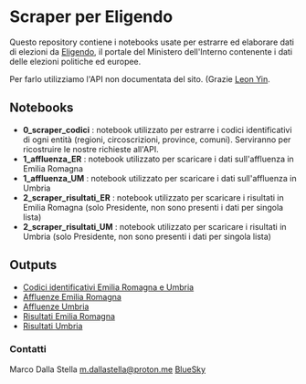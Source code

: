 # Scraper per Eligendo

Questo repository contiene i notebooks usate per estrarre ed elaborare dati di elezioni da [Eligendo](https://dait.interno.gov.it/elezioni), il portale del Ministero dell'Interno contenente i dati delle elezioni politiche ed europee.

Per farlo utilizziamo l'API non documentata del sito. (Grazie [Leon Yin](https://inspectelement.org/apis.html).

## Notebooks

- **0_scraper_codici** : notebook utilizzato per estrarre i codici identificativi di ogni entità (regioni, circoscrizioni, province, comuni). Serviranno per ricostruire le nostre richieste all'API.
- **1_affluenza_ER** : notebook utilizzato per scaricare i dati sull'affluenza in Emilia Romagna
- **1_affluenza_UM** : notebook utilizzato per scaricare i dati sull'affluenza in Umbria
- **2_scraper_risultati_ER** : notebook utilizzato per scaricare i risultati in Emilia Romagna (solo Presidente, non sono presenti i dati per singola lista)
- **2_scraper_risultati_UM** : notebook utilizzato per scaricare i risultati in Umbria (solo Presidente, non sono presenti i dati per singola lista)

## Outputs
- [Codici identificativi Emilia Romagna e Umbria](output/codici_umbria_er.csv)
- [Affluenze Emilia Romagna](output/affluenze_er.csv)
- [Affluenze Umbria](output/affluenze_um.csv)
- [Risultati Emilia Romagna](output/risultati_er.csv)
- [Risultati Umbria](output/risultati_um.csv)

### Contatti

Marco Dalla Stella
[m.dallastella@proton.me](mailto:m.dallastella@proton.me)
[BlueSky](https://bsky.app/profile/mdallastella.bsky.social)
